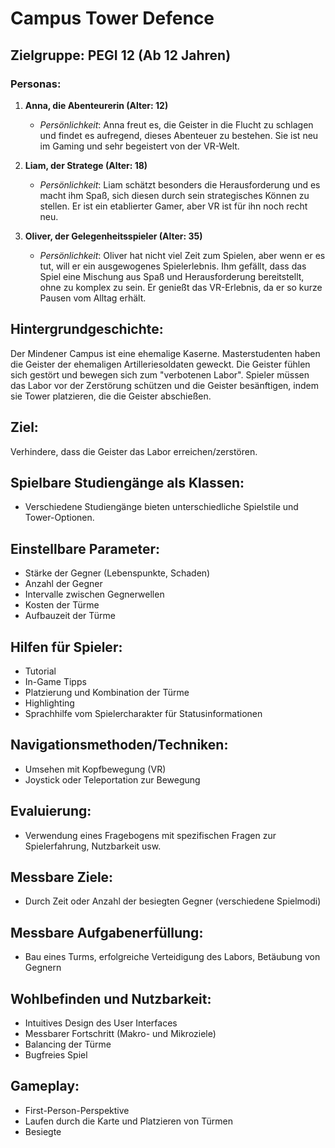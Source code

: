 # Campus Tower Defence

## Zielgruppe: PEGI 12 (Ab 12 Jahren)

### Personas:

1. **Anna, die Abenteurerin (Alter: 12)**
   - *Persönlichkeit*: Anna freut es, die Geister in die Flucht zu schlagen und findet es aufregend, dieses Abenteuer zu bestehen. Sie ist neu im Gaming und sehr begeistert von der VR-Welt.

2. **Liam, der Stratege (Alter: 18)**
   - *Persönlichkeit*: Liam schätzt besonders die Herausforderung und es macht ihm Spaß, sich diesen durch sein strategisches Können zu stellen. Er ist ein etablierter Gamer, aber VR ist für ihn noch recht neu.

3. **Oliver, der Gelegenheitsspieler (Alter: 35)**
   - *Persönlichkeit*: Oliver hat nicht viel Zeit zum Spielen, aber wenn er es tut, will er ein ausgewogenes Spielerlebnis. Ihm gefällt, dass das Spiel eine Mischung aus Spaß und Herausforderung bereitstellt, ohne zu komplex zu sein. Er genießt das VR-Erlebnis, da er so kurze Pausen vom Alltag erhält.

## Hintergrundgeschichte:

Der Mindener Campus ist eine ehemalige Kaserne. Masterstudenten haben die Geister der ehemaligen Artilleriesoldaten geweckt. Die Geister fühlen sich gestört und bewegen sich zum "verbotenen Labor". Spieler müssen das Labor vor der Zerstörung schützen und die Geister besänftigen, indem sie Tower platzieren, die die Geister abschießen.

## Ziel:

Verhindere, dass die Geister das Labor erreichen/zerstören.

## Spielbare Studiengänge als Klassen:

- Verschiedene Studiengänge bieten unterschiedliche Spielstile und Tower-Optionen.

## Einstellbare Parameter:

- Stärke der Gegner (Lebenspunkte, Schaden)
- Anzahl der Gegner
- Intervalle zwischen Gegnerwellen
- Kosten der Türme
- Aufbauzeit der Türme

## Hilfen für Spieler:

- Tutorial
- In-Game Tipps
- Platzierung und Kombination der Türme
- Highlighting
- Sprachhilfe vom Spielercharakter für Statusinformationen

## Navigationsmethoden/Techniken:

- Umsehen mit Kopfbewegung (VR)
- Joystick oder Teleportation zur Bewegung

## Evaluierung:

- Verwendung eines Fragebogens mit spezifischen Fragen zur Spielerfahrung, Nutzbarkeit usw.

## Messbare Ziele:

- Durch Zeit oder Anzahl der besiegten Gegner (verschiedene Spielmodi)

## Messbare Aufgabenerfüllung:

- Bau eines Turms, erfolgreiche Verteidigung des Labors, Betäubung von Gegnern

## Wohlbefinden und Nutzbarkeit:

- Intuitives Design des User Interfaces
- Messbarer Fortschritt (Makro- und Mikroziele)
- Balancing der Türme
- Bugfreies Spiel

## Gameplay:

- First-Person-Perspektive
- Laufen durch die Karte und Platzieren von Türmen
- Besiegte

